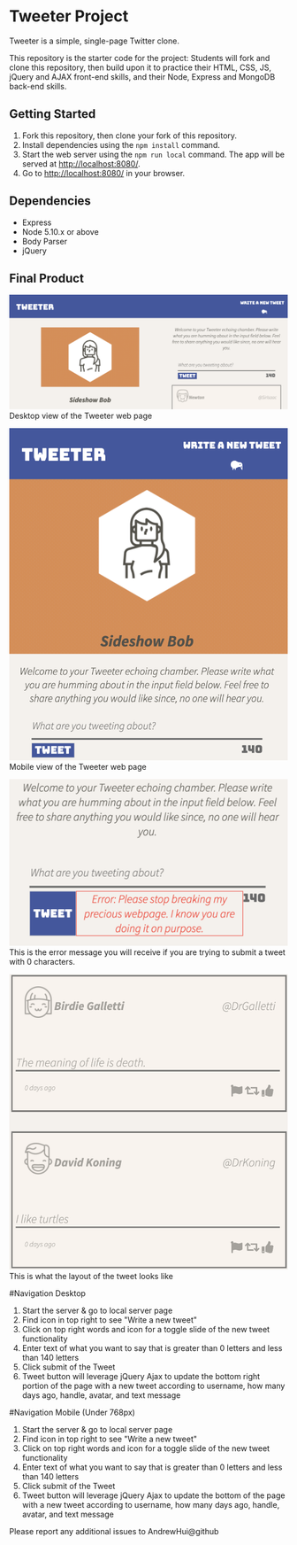# Tweeter Project

Tweeter is a simple, single-page Twitter clone.

This repository is the starter code for the project: Students will fork and clone this repository, then build upon it to practice their HTML, CSS, JS, jQuery and AJAX front-end skills, and their Node, Express and MongoDB back-end skills.

## Getting Started

1. Fork this repository, then clone your fork of this repository.
2. Install dependencies using the `npm install` command.
3. Start the web server using the `npm run local` command. The app will be served at <http://localhost:8080/>.
4. Go to <http://localhost:8080/> in your browser.

## Dependencies

- Express
- Node 5.10.x or above
- Body Parser
- jQuery

## Final Product

!["Desktop view of the Tweeter web page"](https://github.com/AndrewHui/tweeter/blob/master/SS%20Readme/home%20page%20desktop%20view.png)
Desktop view of the Tweeter web page


!["Mobile view of the Tweeter web page"](https://github.com/AndrewHui/tweeter/blob/master/SS%20Readme/Mobile%20View.png)
Mobile view of the Tweeter web page


!["error message"](https://github.com/AndrewHui/tweeter/blob/master/SS%20Readme/error%20message.png)
This is the error message you will receive if you are trying to submit a tweet with 0 characters.


!["layout of the tweet"](https://github.com/AndrewHui/tweeter/blob/master/SS%20Readme/Tweet%20Images.png)
This is what the layout of the tweet looks like


#Navigation Desktop

1. Start the server & go to local server page
2. Find icon in top right to see "Write a new tweet"
3. Click on top right words and icon for a toggle slide of the new tweet functionality
4. Enter text of what you want to say that is greater than 0 letters and less than 140 letters
5. Click submit of the Tweet
6. Tweet button will leverage jQuery Ajax to update the bottom right portion of the page with a new tweet according to username, how many days ago, handle, avatar, and text message

#Navigation Mobile (Under 768px)

1. Start the server & go to local server page
2. Find icon in top right to see "Write a new tweet"
3. Click on top right words and icon for a toggle slide of the new tweet functionality
4. Enter text of what you want to say that is greater than 0 letters and less than 140 letters
5. Click submit of the Tweet
6. Tweet button will leverage jQuery Ajax to update the bottom of the page with a new tweet according to username, how many days ago, handle, avatar, and text message






Please report any additional issues to AndrewHui@github